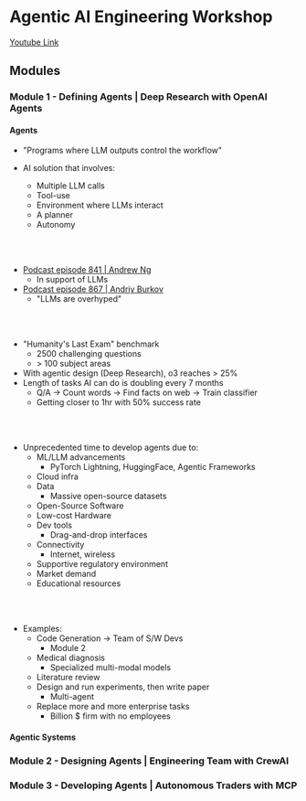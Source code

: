 # Agentic AI Engineering Workshop

<a href="https://www.youtube.com/watch?v=LSk5KaEGVk4&list=WL&index=1&t=1s">Youtube Link</a>

## Modules

### Module 1 - Defining Agents | Deep Research with OpenAI Agents

#### Agents

- "Programs where LLM outputs control the workflow"
- AI solution that involves:

  - Multiple LLM calls
  - Tool-use
  - Environment where LLMs interact
  - A planner
  - Autonomy

<br>
<br>

- <a href="https://www.youtube.com/watch?v=m9ccaNDS-LI&list=PLRDl2inPrWQVW4aBgenJsTvw97qMhRtb8&index=70">Podcast episode 841 | Andrew Ng</a>
  - In support of LLMs
- <a href="https://www.youtube.com/watch?v=cuPUh7eTh8k&list=PLRDl2inPrWQVW4aBgenJsTvw97qMhRtb8&index=44">Podcast episode 867 | Andriy Burkov</a>
  - "LLMs are overhyped"

<br>
<br>

- "Humanity's Last Exam" benchmark
  - 2500 challenging questions
  - \> 100 subject areas
- With agentic design (Deep Research), o3 reaches > 25%
- Length of tasks AI can do is doubling every 7 months
  - Q/A -> Count words -> Find facts on web -> Train classifier
  - Getting closer to 1hr with 50% success rate

<br>
<br>

- Unprecedented time to develop agents due to:
  - ML/LLM advancements
    - PyTorch Lightning, HuggingFace, Agentic Frameworks
  - Cloud infra
  - Data
    - Massive open-source datasets
  - Open-Source Software
  - Low-cost Hardware
  - Dev tools
    - Drag-and-drop interfaces
  - Connectivity
    - Internet, wireless
  - Supportive regulatory environment
  - Market demand
  - Educational resources

<br>
<br>

- Examples:
  - Code Generation -> Team of S/W Devs
    - Module 2
  - Medical diagnosis
    - Specialized multi-modal models
  - Literature review
  - Design and run experiments, then write paper
    - Multi-agent
  - Replace more and more enterprise tasks
    - Billion $ firm with no employees

#### Agentic Systems

### Module 2 - Designing Agents | Engineering Team with CrewAI

### Module 3 - Developing Agents | Autonomous Traders with MCP
